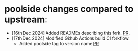 # poolside changes compared to upstream:
* [16th Dec 2024] Added READMEs describing this fork. [PR](https://github.com/poolsideai/pytorch/pull/1).
* [17th Dec 2024] Modified Github Actions build CI forkflow. 
    * Added poolside tag to version name [PR](https://github.com/poolsideai/pytorch/pull/2)

